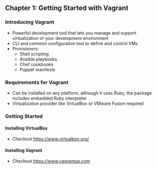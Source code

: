 ## Chapter 1: Getting Started with Vagrant

### Introducing Vagrant

- Powerful development tool that lets you manage and support virtualization of your development environment
- CLI and common configuration tool to define and control VMs
- Provisioners:
  - Shell scripting
  - Ansible playbooks
  - Chef cookbooks
  - Puppet manifests

### Requirements for Vagrant

- Can be installed on any platform, although it uses Ruby, the package includes embedded Ruby interpreter
- Virtualization provider like VirtualBox or VMware Fusion required

### Getting Started

#### Installing VirtualBox

- Checkout https://www.virtualbox.org/

#### Installing Vagrant

- Checkout https://www.vagrantup.com
